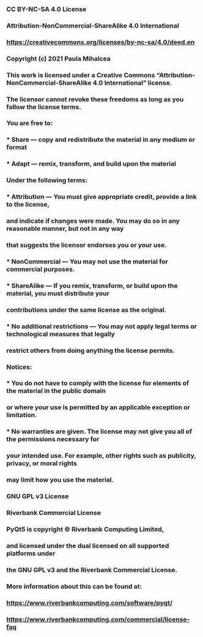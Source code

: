 ###
### CC BY-NC-SA 4.0 License
### Attribution-NonCommercial-ShareAlike 4.0 International
### https://creativecommons.org/licenses/by-nc-sa/4.0/deed.en
###
### Copyright (c) 2021 Paula Mihalcea
###
### This work is licensed under a Creative Commons “Attribution-NonCommercial-ShareAlike 4.0 International” license.
### The licensor cannot revoke these freedoms as long as you follow the license terms.
###
### You are free to:
###     * Share — copy and redistribute the material in any medium or format
###     * Adapt — remix, transform, and build upon the material
###
### Under the following terms:
###     * Attribution — You must give appropriate credit, provide a link to the license,
###         and indicate if changes were made. You may do so in any reasonable manner, but not in any way
###         that suggests the licensor endorses you or your use.
###     * NonCommercial — You may not use the material for commercial purposes.
###     * ShareAlike — If you remix, transform, or build upon the material, you must distribute your
###         contributions under the same license as the original.
###     * No additional restrictions — You may not apply legal terms or technological measures that legally
###         restrict others from doing anything the license permits.
###
### Notices:
###     * You do not have to comply with the license for elements of the material in the public domain
###         or where your use is permitted by an applicable exception or limitation.
###     * No warranties are given. The license may not give you all of the permissions necessary for
###         your intended use. For example, other rights such as publicity, privacy, or moral rights
###         may limit how you use the material.
###
###
###
### GNU GPL v3 License
### Riverbank Commercial License
###
### PyQt5 is copyright © Riverbank Computing Limited,
###     and licensed under the dual licensed on all supported platforms under
###     the GNU GPL v3 and the Riverbank Commercial License.
###
### More information about this can be found at:
###
### https://www.riverbankcomputing.com/software/pyqt/
### https://www.riverbankcomputing.com/commercial/license-faq
###
